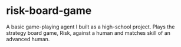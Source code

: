# risk-board-game
A basic game-playing agent I built as a high-school project. Plays the strategy board game, Risk, against a human and matches skill of an advanced human.
